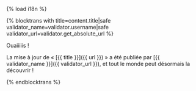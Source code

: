 {% load i18n %}

{% blocktrans with title=content.title|safe validator_name=validator.username|safe validator_url=validator.get_absolute_url %}

Ouaiiiiis !

La mise à jour de « [{{ title }}]({{ url }}) » a été publiée par 
[{{ validator_name }}]({{ validator_url }}), et tout le monde peut désormais 
la découvrir !

{%  endblocktrans %}

